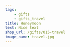 ```yaml
---
tags:
    - gifts
    - gifts_travel
title: Honeymoon 
text: Nice text
shop_url: /gifts/015-travel
image_name: travel.jpg
---
```

